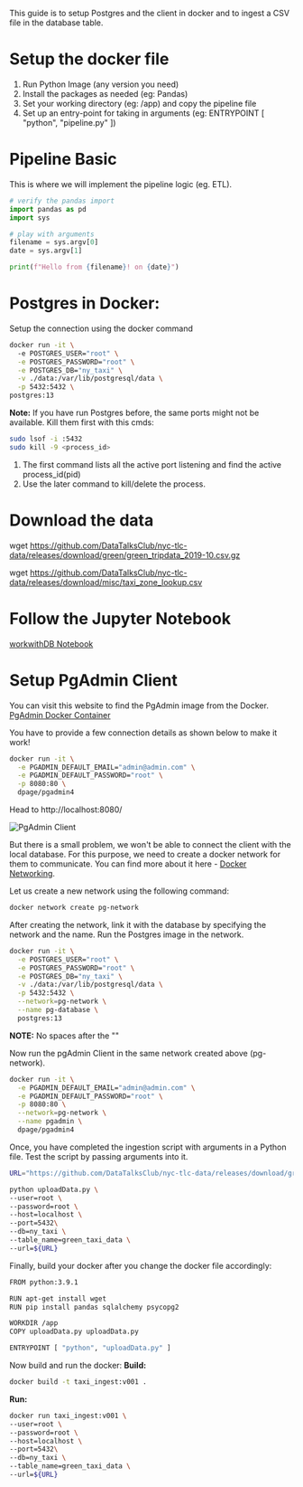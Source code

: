 This guide is to setup Postgres and the client in docker and to ingest a CSV file in the database table.

# Setup the docker file

1. Run Python Image (any version you need)
2. Install the packages as needed (eg: Pandas)
3. Set your working directory (eg: /app) and copy the pipeline file
4. Set up an entry-point for taking in arguments (eg: ENTRYPOINT [ "python", "pipeline.py" ])

# Pipeline Basic
This is where we will implement the pipeline logic (eg. ETL).

```python
# verify the pandas import
import pandas as pd
import sys

# play with arguments
filename = sys.argv[0]
date = sys.argv[1]

print(f"Hello from {filename}! on {date}")
```

# Postgres in Docker:

Setup the connection using the docker command

```bash
docker run -it \  
  -e POSTGRES_USER="root" \
  -e POSTGRES_PASSWORD="root" \
  -e POSTGRES_DB="ny_taxi" \
  -v ./data:/var/lib/postgresql/data \
  -p 5432:5432 \
postgres:13
```

**Note:**
If you have run Postgres before, the same ports might not be available. Kill them first with this cmds:

```bash
sudo lsof -i :5432 
sudo kill -9 <process_id>
```

1. The first command lists all the active port listening and find the active process_id(pid)
2. Use the later command to kill/delete the process.

# Download the data

wget https://github.com/DataTalksClub/nyc-tlc-data/releases/download/green/green_tripdata_2019-10.csv.gz

wget https://github.com/DataTalksClub/nyc-tlc-data/releases/download/misc/taxi_zone_lookup.csv

# Follow the Jupyter Notebook

[workwithDB Notebook](https://github.com/being-invincible/Intro-to-docker-and-postgres/blob/main/workwithDB.ipynb)

# Setup PgAdmin Client

You can visit this website to find the PgAdmin image from the Docker.
[PgAdmin Docker Container](https://www.pgadmin.org/docs/pgadmin4/latest/container_deployment.html)

You have to provide a few connection details as shown below to make it work!

```bash
docker run -it \
  -e PGADMIN_DEFAULT_EMAIL="admin@admin.com" \
  -e PGADMIN_DEFAULT_PASSWORD="root" \
  -p 8080:80 \
  dpage/pgadmin4
```

Head to http://localhost:8080/

![PgAdmin Client](https://github.com/user-attachments/assets/a496a9f1-2fac-47b2-b5dd-c9f3083f205a)

But there is a small problem, we won't be able to connect the client with the local database. For this purpose, we need to create a docker network for them to communicate. You can find more about it here - [Docker Networking](https://docs.docker.com/engine/network/).

Let us create a new network using the following command:
```bash
docker network create pg-network
```

After creating the network, link it with the database by specifying the network and the name. Run the Postgres image in the network.
```bash
docker run -it \
  -e POSTGRES_USER="root" \
  -e POSTGRES_PASSWORD="root" \
  -e POSTGRES_DB="ny_taxi" \
  -v ./data:/var/lib/postgresql/data \
  -p 5432:5432 \
  --network=pg-network \
  --name pg-database \
  postgres:13
```
**NOTE:** No spaces after the "\"

Now run the pgAdmin Client in the same network created above (pg-network).
```bash
docker run -it \
  -e PGADMIN_DEFAULT_EMAIL="admin@admin.com" \
  -e PGADMIN_DEFAULT_PASSWORD="root" \
  -p 8080:80 \
  --network=pg-network \
  --name pgadmin \
  dpage/pgadmin4
```

Once, you have completed the ingestion script with arguments in a Python file. Test the script by passing arguments into it.
```bash
URL="https://github.com/DataTalksClub/nyc-tlc-data/releases/download/green/green_tripdata_2019-10.csv.gz"
```
```bash
python uploadData.py \
--user=root \
--password=root \
--host=localhost \
--port=5432\
--db=ny_taxi \
--table_name=green_taxi_data \
--url=${URL}
```

Finally, build your docker after you change the docker file accordingly:
```bash
FROM python:3.9.1

RUN apt-get install wget
RUN pip install pandas sqlalchemy psycopg2

WORKDIR /app
COPY uploadData.py uploadData.py

ENTRYPOINT [ "python", "uploadData.py" ]
```

Now build and run the docker:
**Build:**
```bash
docker build -t taxi_ingest:v001 .
```

**Run:**
```bash
docker run taxi_ingest:v001 \
--user=root \
--password=root \
--host=localhost \
--port=5432\
--db=ny_taxi \
--table_name=green_taxi_data \
--url=${URL}
```
